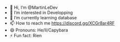 - 👋 Hi, I’m @MartinLeDev
- 👀 I’m interested in Developping
- 🌱 I’m currently learning database
- 📫 How to reach me https://discord.gg/XCGr8ar4RF
- 😄 Pronouns: He/Il/Capybara
- ⚡ Fun fact: Rien

<!---
MartinLeDev/MartinLeDev is a ✨ special ✨ repository because its `README.md` (this file) appears on your GitHub profile.
You can click the Preview link to take a look at your changes.
--->
